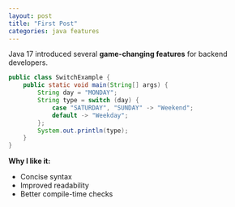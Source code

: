 ```yaml
---
layout: post
title: "First Post"
categories: java features
---
```


Java 17 introduced several **game-changing features** for backend developers.

```java
public class SwitchExample {
    public static void main(String[] args) {
        String day = "MONDAY";
        String type = switch (day) {
            case "SATURDAY", "SUNDAY" -> "Weekend";
            default -> "Weekday";
        };
        System.out.println(type);
    }
}
```

**Why I like it:**
- Concise syntax
- Improved readability
- Better compile-time checks
